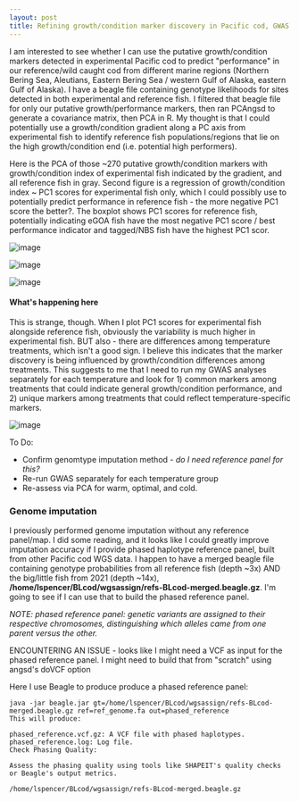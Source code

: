 ```yaml
---
layout: post
title: Refining growth/condition marker discovery in Pacific cod, GWAS Day 4
--- 
```


I am interested to see whether I can use the putative growth/condition markers detected in experimental Pacific cod to predict "performance" in our reference/wild caught cod from different marine regions (Northern Bering Sea, Aleutians, Eastern Bering Sea / western Gulf of Alaska, eastern Gulf of Alaska). I have a beagle file containing genotype likelihoods for sites detected in both experimental and reference fish. I filtered that beagle file for only our putative growth/performance markers, then ran PCAngsd to generate a covariance matrix, then PCA in R. My thought is that I could potentially use a growth/condition gradient along a PC axis from experimental fish to identify reference fish populations/regions that lie on the high growth/condition end (i.e. potential high performers). 

Here is the PCA of those ~270 putative growth/condition markers with growth/condition index of experimental fish indicated by the gradient, and all reference fish in gray. Second figure is a regression of growth/condition index ~ PC1 scores for experimental fish only, which I could possibly use to potentially predict performance in reference fish - the more negative PC1 score the better?. The boxplot shows PC1 scores for reference fish, potentially indicating eGOA fish have the most negative PC1 score / best performance indicator and tagged/NBS fish have the highest PC1 scor. 

![image](https://github.com/user-attachments/assets/e1a235ec-4f58-48e3-840f-035b96edf113)

![image](https://github.com/user-attachments/assets/619d5915-c367-4444-8938-4d2abab914d1)

![image](https://github.com/user-attachments/assets/2d8adf08-fb3c-453a-ae2a-723d0c20a6bc)

#### What's happening here
This is strange, though. When I plot PC1 scores for experimental fish alongside reference fish, obviously the variability is much higher in experimental fish. BUT also - there are differences among temperature treatments, which isn't a good sign. I believe this indicates that the marker discovery is being influenced by growth/condition differences among treatments. This suggests to me that I need to run my GWAS analyses separately for each temperature and look for 1) common markers among treatments that could indicate general growth/condition performance, and 2) unique markers among treatments that could reflect temperature-specific markers.  

![image](https://github.com/user-attachments/assets/7cc69e5c-470f-4df3-a0c5-bc865fb47475)

To Do: 
- Confirm genomtype imputation method - _do I need reference panel for this?_
- Re-run GWAS separately for each temperature group  
- Re-assess via PCA for warm, optimal, and cold. 

### Genome imputation
I previously performed genome imputation without any reference panel/map. I did some reading, and it looks like I could greatly improve imputation accuracy if I provide phased haplotype reference panel, built from other Pacific cod WGS data. I happen to have a merged beagle file containing genotype probabilities from all reference fish (depth ~3x) AND the big/little fish from 2021 (depth ~14x), **/home/lspencer/BLcod/wgsassign/refs-BLcod-merged.beagle.gz**. I'm going to see if I can use that to build the phased reference panel. 

_NOTE: phased reference panel: genetic variants are assigned to their respective chromosomes, distinguishing which alleles came from one parent versus the other._

ENCOUNTERING AN ISSUE - looks like I might need a VCF as input for the phased reference panel. I might need to build that from "scratch" using angsd's doVCF option 


Here I use Beagle to produce produce a phased reference panel: 
```
java -jar beagle.jar gt=/home/lspencer/BLcod/wgsassign/refs-BLcod-merged.beagle.gz ref=ref_genome.fa out=phased_reference
This will produce:

phased_reference.vcf.gz: A VCF file with phased haplotypes.
phased_reference.log: Log file.
Check Phasing Quality:

Assess the phasing quality using tools like SHAPEIT's quality checks or Beagle's output metrics.

/home/lspencer/BLcod/wgsassign/refs-BLcod-merged.beagle.gz 
